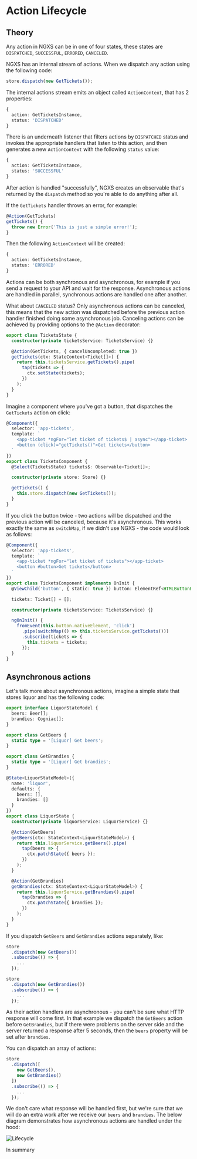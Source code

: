 # Action Lifecycle

## Theory

Any action in NGXS can be in one of four states, these states are `DISPATCHED`, `SUCCESSFUL`, `ERRORED`, `CANCELED`.

NGXS has an internal stream of actions. When we dispatch any action using the following code:

```ts
store.dispatch(new GetTickets());
```

The internal actions stream emits an object called `ActionContext`, that has 2 properties:

```ts
{
  action: GetTicketsInstance,
  status: 'DISPATCHED'
}
```

There is an underneath listener that filters actions by `DISPATCHED` status and invokes the appropriate handlers that listen to this action, and then generates a new `ActionContext` with the following `status` value:

```ts
{
  action: GetTicketsInstance,
  status: 'SUCCESSFUL'
}
```

After action is handled "successfully", NGXS creates an observable that's returned by the `dispatch` method so you're able to do anything after all.

If the `GetTickets` handler throws an error, for example:

```ts
@Action(GetTickets)
getTickets() {
  throw new Error('This is just a simple error!');
}
```

Then the following `ActionContext` will be created:

```ts
{
  action: GetTicketsInstance,
  status: 'ERRORED'
}
```

Actions can be both synchronous and asynchronous, for example if you send a request to your API and wait for the response. Asynchronous actions are handled in parallel, synchronous actions are handled one after another.

What about `CANCELED` status? Only asynchronous actions can be canceled, this means that the new action was dispatched before the previous action handler finished doing some asynchronous job. Canceling actions can be achieved by providing options to the `@Action` decorator:

```ts
export class TicketsState {
  constructor(private ticketsService: TicketsService) {}

  @Action(GetTickets, { cancelUncompleted: true })
  getTickets(ctx: StateContext<Ticket[]>) {
    return this.ticketsService.getTickets().pipe(
      tap(tickets => {
        ctx.setState(tickets);
      })
    );
  }
}
```

Imagine a component where you've got a button, that dispatches the `GetTickets` action on click:

```ts
@Component({
  selector: 'app-tickets',
  template: `
    <app-ticket *ngFor="let ticket of tickets$ | async"></app-ticket>
    <button (click)="getTickets()">Get tickets</button>
  `
})
export class TicketsComponent {
  @Select(TicketsState) tickets$: Observable<Ticket[]>;

  constructor(private store: Store) {}

  getTickets() {
    this.store.dispatch(new GetTickets());
  }
}
```

If you click the button twice - two actions will be dispatched and the previous action will be canceled, because it's asynchronous. This works exactly the same as `switchMap`, if we didn't use NGXS - the code would look as follows:

```ts
@Component({
  selector: 'app-tickets',
  template: `
    <app-ticket *ngFor="let ticket of tickets"></app-ticket>
    <button #button>Get tickets</button>
  `
})
export class TicketsComponent implements OnInit {
  @ViewChild('button', { static: true }) button: ElementRef<HTMLButtonElement>;

  tickets: Ticket[] = [];

  constructor(private ticketsService: TicketsService) {}

  ngOnInit() {
    fromEvent(this.button.nativeElement, 'click')
      .pipe(switchMap(() => this.ticketsService.getTickets()))
      .subscribe(tickets => {
        this.tickets = tickets;
      });
  }
}
```

## Asynchronous actions

Let's talk more about asynchronous actions, imagine a simple state that stores liquor and has the following code:

```ts
export interface LiquorStateModel {
  beers: Beer[];
  brandies: Cogniac[];
}

export class GetBeers {
  static type = '[Liquor] Get beers';
}

export class GetBrandies {
  static type = '[Liquor] Get brandies';
}

@State<LiquorStateModel>({
  name: 'liquor',
  defaults: {
    beers: [],
    brandies: []
  }
})
export class LiquorState {
  constructor(private liquorService: LiquorService) {}

  @Action(GetBeers)
  getBeers(ctx: StateContext<LiquorStateModel>) {
    return this.liquorService.getBeers().pipe(
      tap(beers => {
        ctx.patchState({ beers });
      })
    );
  }

  @Action(GetBrandies)
  getBrandies(ctx: StateContext<LiquorStateModel>) {
    return this.liquorService.getBrandies().pipe(
      tap(brandies => {
        ctx.patchState({ brandies });
      })
    );
  }
}
```

If you dispatch `GetBeers` and `GetBrandies` actions separately, like:

```ts
store
  .dispatch(new GetBeers())
  .subscribe(() => {
    ...
  });

store
  .dispatch(new GetBrandies())
  .subscribe(() => {
    ...
  });
```

As their action handlers are asynchronous - you can't be sure what HTTP response will come first. In that example we dispatch the `GetBeers` action before `GetBrandies`, but if there were problems on the server side and the server returned a response after 5 seconds, then the `beers` property will be set after `brandies`.

You can dispatch an array of actions:

```ts
store
  .dispatch([
    new GetBeers(),
    new GetBrandies()
  ])
  .subscribe(() => {
    ...
  });
```

We don't care what response will be handled first, but we're sure that we will do an extra work after we receive our `beers` and `brandies`. The below diagram demonstrates how asynchronous actions are handled under the hood:

![Lifecycle](../assets/actions-lifecycle.png)

In summary
